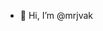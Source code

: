 - 👋 Hi, I’m @mrjvak

<!---
mrjvak/mrjvak is a ✨ special ✨ repository because its `README.md` (this file) appears on your GitHub profile.
You can click the Preview link to take a look at your changes.
--->
